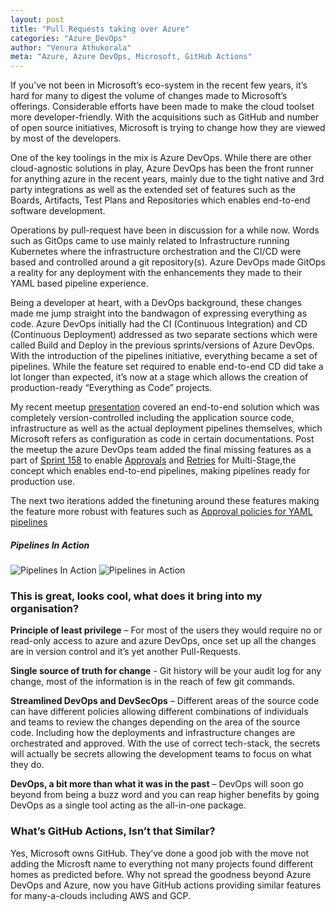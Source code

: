 ```yaml
---
layout: post
title: "Pull Requests taking over Azure"
categories: "Azure_DevOps"
author: "Venura Athukorala"
meta: "Azure, Azure DevOps, Microsoft, GitHub Actions"
---
```


If you’ve not been in Microsoft’s eco-system in the recent few years, it’s hard for many to digest the volume of changes made to Microsoft’s offerings. Considerable efforts have been made to make the cloud toolset more developer-friendly. With the acquisitions such as GitHub and number of open source initiatives, Microsoft is trying to change how they are viewed by most of the developers.

One of the key toolings in the mix is Azure DevOps. While there are other cloud-agnostic solutions in play, Azure DevOps has been the front runner for anything azure in the recent years, mainly due to the tight native and 3rd party integrations as well as the extended set of features such as the Boards, Artifacts, Test Plans and Repositories which enables end-to-end software development.

Operations by pull-request have been in discussion for a while now. Words such as GitOps came to use mainly related to Infrastructure running Kubernetes where the infrastructure orchestration and the CI/CD were based and controlled around a git repository(s). Azure DevOps made GitOps a reality for any deployment with the enhancements they made to their YAML based pipeline experience.

Being a developer at heart, with a DevOps background, these changes made me jump straight into the bandwagon of expressing everything as code. Azure DevOps initially had the CI (Continuous Integration) and CD (Continuous Deployment) addressed as two separate sections which were called Build and Deploy in the previous sprints/versions of Azure DevOps. With the introduction of the pipelines initiative, everything became a set of pipelines. While the feature set required to enable end-to-end CD did take a lot longer than expected, it’s now at a stage which allows the creation of production-ready “Everything as Code” projects.

My recent meetup [presentation](https://github.com/venura9/azure-devops-yaml) covered an end-to-end solution which was completely version-controlled including the application source code, infrastructure as well as the actual deployment pipelines themselves, which Microsoft refers as configuration as code in certain documentations. Post the meetup the azure DevOps team added the final missing features as a part of [Sprint 158](https://docs.microsoft.com/en-us/azure/devops/release-notes/2019/sprint-158-update#enhancements-to-approvals-in-yaml-pipelines) to enable [Approvals](https://docs.microsoft.com/en-us/azure/devops/release-notes/2019/sprint-158-update#enhancements-to-approvals-in-yaml-pipelines) and [Retries](https://docs.microsoft.com/en-us/azure/devops/release-notes/2019/sprint-158-update#retry-failed-stages) for Multi-Stage,the concept which enables end-to-end pipelines, making pipelines ready for production use. 

The next two iterations added the finetuning around these features making the feature more robust with features such as [Approval policies for YAML pipelines](https://docs.microsoft.com/en-us/azure/devops/release-notes/2019/sprint-160-update#approval-policies-for-yaml-pipelines)
 

##### Pipelines In Action

![Pipelines In Action](https://venura9.github.io/assets/az-devops.png)
![Pipelines in Action](https://venura9.github.io/assets/az-devops-1.png)

### This is great, looks cool, what does it bring into my organisation?

**Principle of least privilege** – For most of the users they would require no or read-only access to azure and azure DevOps, once set up all the changes are in version control and it’s yet another Pull-Requests.

**Single source of truth for change** - Git history will be your audit log for any change, most of the information is in the reach of few git commands.

**Streamlined DevOps and DevSecOps** – Different areas of the source code can have different policies allowing different combinations of individuals and teams to review the changes depending on the area of the source code. Including how the deployments and infrastructure changes are orchestrated and approved. With the use of correct tech-stack, the secrets will actually be secrets allowing the development teams to focus on what they do.

**DevOps, a bit more than what it was in the past** – DevOps will soon go beyond from being a buzz word and you can reap higher benefits by going DevOps as a single tool acting as the all-in-one package.

### What’s GitHub Actions, Isn’t that Similar?
Yes, Microsoft owns GitHub. They’ve done a good job with the move not adding the Microsft name to everything not many projects found different homes as predicted before. Why not spread the goodness beyond Azure DevOps and Azure, now you have GitHub actions providing similar features for many-a-clouds including AWS and GCP.
